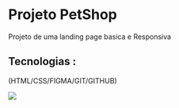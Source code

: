 
<h1> Projeto PetShop </h1>

<p> Projeto de uma landing page basica e Responsiva </p>

<h2> Tecnologias : </h2>

<p> (HTML/CSS/FIGMA/GIT/GITHUB) </p>

<img src = "https://raw.githubusercontent.com/victormarks10/We-Care/8a073b0bc8975dc9576a3567abf38b5a59136b95/Captura%20de%20Tela%20(9).png"/>
